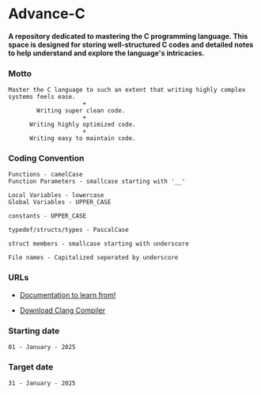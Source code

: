 # Advance-C

#### A repository dedicated to mastering the C programming language. This space is designed for storing well-structured C codes and detailed notes to help understand and explore the language's intricacies.


### Motto
```
Master the C language to such an extent that writing highly complex systems feels ease.
                     +
        Writing super clean code.
                     +
      Writing highly optimized code.
                     +
      Writing easy to maintain code.
````

### Coding Convention
```
Functions - camelCase
Function Parameters - smallcase starting with '__'

Local Variables - lowercase
Global Variables - UPPER_CASE

constants - UPPER_CASE

typedef/structs/types - PascalCase

struct members - smallcase starting with underscore

File names - Capitalized seperated by underscore
```

### URLs
- <a href="https://www.gnu.org/software/gnu-c-manual/gnu-c-manual.html"> Documentation to learn from! </a>

- <a href="https://llvm.org/builds/"> Download Clang Compiler </a>
 
### Starting date
```
01 - January - 2025
```

### Target date
```
31 - January - 2025
```
